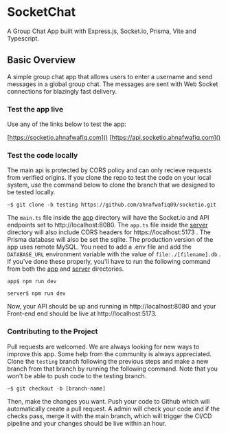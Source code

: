 # **SocketChat**

A Group Chat App built with Express.js, Socket.io, Prisma, Vite and Typescript.

## Basic Overview

A simple group chat app that allows users to enter a username and send messages in a global group chat. The messages are sent with Web Socket connections for blazingly fast delivery.

### Test the app live

Use any of the links below to test the app:

[https://socketio.ahnafwafiq.com]()
[https://api.socketio.ahnafwafiq.com]()

### Test the code locally

The main api is protected by CORS policy and can only recieve requests from verified origins. If you clone the repo to test the code on your local system, use the command below to clone the branch that we designed to be tested locally.

```shell
~$ git clone -b testing https://github.com/ahnafwafiq09/socketio.git
```

The `main.ts` file inside the [app](https://github.com/ahnafwafiq09/socketio/tree/main/app) directory will have the Socket.io and API endpoints set to http://localhost:8080. The `app.ts` file inside the [server](https://github.com/ahnafwafiq09/socketio/tree/main/server) directory will also include CORS headers for https://localhost:5173 . The Prisma database will also be set the sqlite. The production version of the app uses remote MySQL. You need to add a .env file and add the `DATABASE_URL` environment variable with the value of `file:./[filename].db` . If you've done these properly, you'll have to run the following command from both the [app](https://github.com/ahnafwafiq09/socketio/tree/main/app) and [server](https://github.com/ahnafwafiq09/socketio/tree/main/server) directories.

```shell
app$ npm run dev
```

```shell
server$ npm run dev
```

Now, your API should be up and running in http://localhost:8080 and your Front-end end should be live at http://localhost:5173.

### Contributing to the Project

Pull requests are welcomed. We are always looking for new ways to improve this app. Some help from the community is always appreciated. Clone the `testing` branch following the previous steps and make a new branch from that branch by running the following command. Note that you won't be able to push code to the testing branch.

```shell
~$ git checkout -b [branch-name]
```

Then, make the changes you want. Push your code to Github which will automatically create a pull request. A admin will check your code and if the checks pass, merge it with the main branch, which will trigger the CI/CD pipeline and your changes should be live within an hour.
